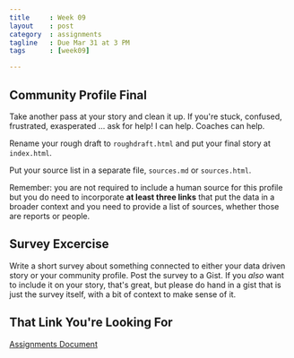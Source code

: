 ```yaml
---
title     : Week 09
layout    : post
category  : assignments
tagline   : Due Mar 31 at 3 PM
tags      : [week09]

---
```


## Community Profile Final
Take another pass at your story and clean it up. If you're stuck, confused, frustrated, exasperated ... ask for help! I can help. Coaches can help. 

Rename your rough draft to `roughdraft.html` and put your final story at `index.html`.

Put your source list in a separate file, `sources.md` or `sources.html`. 

Remember: you are not required to include a human source for this profile but you do need to incorporate **at least three links** that put the data in a broader context and you need to provide a list of sources, whether those are reports or people. 

## Survey Excercise
Write a short survey about something connected to either your data driven story or your community profile. Post the survey to a Gist. If you *also* want to include it on your story, that's great, but please do hand in a gist that is just the survey itself, with a bit of context to make sense of it.

## That Link You're Looking For
[Assignments Document](https://docs.google.com/a/journalism.cuny.edu/document/d/1kUg2EfTBZsK0HG5TAenIa68_d9B6Od6uO6B_BRch0SE/edit?usp=sharing)

